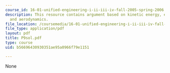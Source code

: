 ```yaml
---
course_id: 16-01-unified-engineering-i-ii-iii-iv-fall-2005-spring-2006
description: This resource contains argument based on kinetic energy, euler theorem,
  and aerodynamics.
file_location: /coursemedia/16-01-unified-engineering-i-ii-iii-iv-fall-2005-spring-2006/b56696430930351ae95a0966f79e1151_P9sol.pdf
file_type: application/pdf
layout: pdf
title: P9sol.pdf
type: course
uid: b56696430930351ae95a0966f79e1151

---
```

None